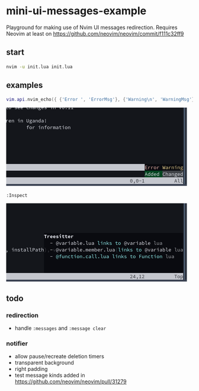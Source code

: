 # mini-ui-messages-example
Playground for making use of Nvim UI messages redirection. Requires Neovim at least on https://github.com/neovim/neovim/commit/f111c32ff9

## start
```sh
nvim -u init.lua init.lua
```

## examples
```lua
vim.api.nvim_echo({ {'Error ', 'ErrorMsg'}, {'Warning\n', 'WarningMsg'}, {'Added ', 'DiffAdd'}, {'Changed', 'DiffChange'} }, false, {})
```
![nvim_echo](assets/nvim-echo.png)
```vim
:Inspect
```
![inspect](assets/inspect.png)

## todo
### redirection
- handle `:messages` and `:message clear`
### notifier
- allow pause/recreate deletion timers
- transparent background
- right padding
- test message kinds added in https://github.com/neovim/neovim/pull/31279
